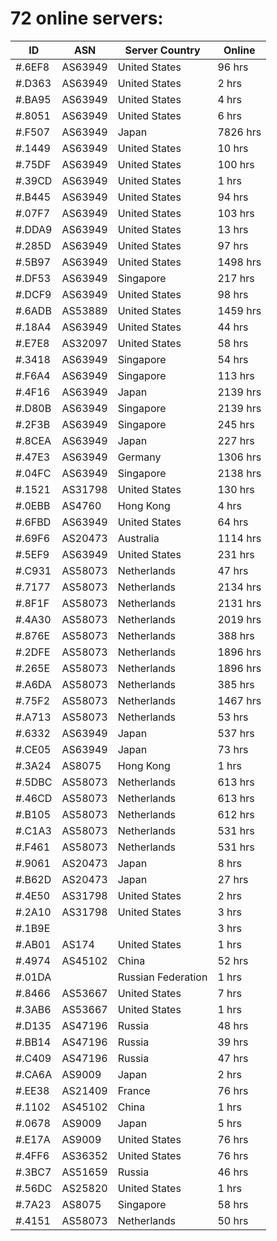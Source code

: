 # 72 online servers:

| ID | ASN | Server Country | Online |
| ------ | ------ | ------ | ------ |
| #.6EF8 | AS63949 | United States | 96 hrs |
| #.D363 | AS63949 | United States | 2 hrs |
| #.BA95 | AS63949 | United States | 4 hrs |
| #.8051 | AS63949 | United States | 6 hrs |
| #.F507 | AS63949 | Japan | 7826 hrs |
| #.1449 | AS63949 | United States | 10 hrs |
| #.75DF | AS63949 | United States | 100 hrs |
| #.39CD | AS63949 | United States | 1 hrs |
| #.B445 | AS63949 | United States | 94 hrs |
| #.07F7 | AS63949 | United States | 103 hrs |
| #.DDA9 | AS63949 | United States | 13 hrs |
| #.285D | AS63949 | United States | 97 hrs |
| #.5B97 | AS63949 | United States | 1498 hrs |
| #.DF53 | AS63949 | Singapore | 217 hrs |
| #.DCF9 | AS63949 | United States | 98 hrs |
| #.6ADB | AS53889 | United States | 1459 hrs |
| #.18A4 | AS63949 | United States | 44 hrs |
| #.E7E8 | AS32097 | United States | 58 hrs |
| #.3418 | AS63949 | Singapore | 54 hrs |
| #.F6A4 | AS63949 | Singapore | 113 hrs |
| #.4F16 | AS63949 | Japan | 2139 hrs |
| #.D80B | AS63949 | Singapore | 2139 hrs |
| #.2F3B | AS63949 | Singapore | 245 hrs |
| #.8CEA | AS63949 | Japan | 227 hrs |
| #.47E3 | AS63949 | Germany | 1306 hrs |
| #.04FC | AS63949 | Singapore | 2138 hrs |
| #.1521 | AS31798 | United States | 130 hrs |
| #.0EBB | AS4760 | Hong Kong | 4 hrs |
| #.6FBD | AS63949 | United States | 64 hrs |
| #.69F6 | AS20473 | Australia | 1114 hrs |
| #.5EF9 | AS63949 | United States | 231 hrs |
| #.C931 | AS58073 | Netherlands | 47 hrs |
| #.7177 | AS58073 | Netherlands | 2134 hrs |
| #.8F1F | AS58073 | Netherlands | 2131 hrs |
| #.4A30 | AS58073 | Netherlands | 2019 hrs |
| #.876E | AS58073 | Netherlands | 388 hrs |
| #.2DFE | AS58073 | Netherlands | 1896 hrs |
| #.265E | AS58073 | Netherlands | 1896 hrs |
| #.A6DA | AS58073 | Netherlands | 385 hrs |
| #.75F2 | AS58073 | Netherlands | 1467 hrs |
| #.A713 | AS58073 | Netherlands | 53 hrs |
| #.6332 | AS63949 | Japan | 537 hrs |
| #.CE05 | AS63949 | Japan | 73 hrs |
| #.3A24 | AS8075 | Hong Kong | 1 hrs |
| #.5DBC | AS58073 | Netherlands | 613 hrs |
| #.46CD | AS58073 | Netherlands | 613 hrs |
| #.B105 | AS58073 | Netherlands | 612 hrs |
| #.C1A3 | AS58073 | Netherlands | 531 hrs |
| #.F461 | AS58073 | Netherlands | 531 hrs |
| #.9061 | AS20473 | Japan | 8 hrs |
| #.B62D | AS20473 | Japan | 27 hrs |
| #.4E50 | AS31798 | United States | 2 hrs |
| #.2A10 | AS31798 | United States | 3 hrs |
| #.1B9E |  |  | 3 hrs |
| #.AB01 | AS174 | United States | 1 hrs |
| #.4974 | AS45102 | China | 52 hrs |
| #.01DA |  | Russian Federation | 1 hrs |
| #.8466 | AS53667 | United States | 7 hrs |
| #.3AB6 | AS53667 | United States | 1 hrs |
| #.D135 | AS47196 | Russia | 48 hrs |
| #.BB14 | AS47196 | Russia | 39 hrs |
| #.C409 | AS47196 | Russia | 47 hrs |
| #.CA6A | AS9009 | Japan | 2 hrs |
| #.EE38 | AS21409 | France | 76 hrs |
| #.1102 | AS45102 | China | 1 hrs |
| #.0678 | AS9009 | Japan | 5 hrs |
| #.E17A | AS9009 | United States | 76 hrs |
| #.4FF6 | AS36352 | United States | 76 hrs |
| #.3BC7 | AS51659 | Russia | 46 hrs |
| #.56DC | AS25820 | United States | 1 hrs |
| #.7A23 | AS8075 | Singapore | 58 hrs |
| #.4151 | AS58073 | Netherlands | 50 hrs |

